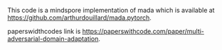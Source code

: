 This code is a mindspore implementation of mada which is available at https://github.com/arthurdouillard/mada.pytorch.

paperswidthcodes link is https://paperswithcode.com/paper/multi-adversarial-domain-adaptation.
